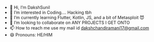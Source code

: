 - 👋 Hi, I’m DakshSunil
- 👀 I’m interested in Coding.... Hacking tbh
- 🌱 I’m currently learning Flutter, Kotlin, JS, and a bit of Metasploit 😈 
- 💞️ I’m looking to collaborate on ANY PROJECTS I GET ONTO
- 📫 How to reach me use my mail id dakshchandiramani17@gmail.com
- 😄 Pronouns: HE/HIM
  

<!---
CODEFORLYF1/CODEFORLYF1 is a ✨ special ✨ repository because its `README.md` (this file) appears on your GitHub profile.
You can click the Preview link to take a look at your changes.
--->
